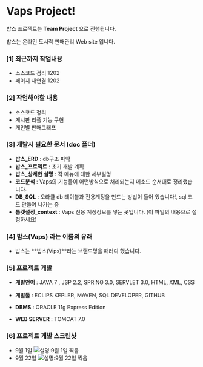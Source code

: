 Vaps Project!
====

밥스 프로젝트는 **Team Project** 으로 진행됩니다.

밥스는 온라인 도시락 판매관리 Web site 입니다.

### [1] 최근까지 작업내용
- 소스코드 정리 1202
- 페이지 재연결 1202


### [2] 작업해야할 내용
- 소스코드 정리
- 게시판 리플 기능 구현
- 개인별 판매그래프


### [3] 개발시 필요한 문서 (doc 폴더)
- **밥스_ERD** : db구조 파악
- **밥스_프로젝트** : 초기 개발 계획
- **밥스_상세한 설명** : 각 메뉴에 대한 세부설명
- **코드분석** : Vaps의 기능들이 어떤방식으로 처리되는지 메소드 순서대로 정리했습니다.
- **DB_SQL** :  오라클 db 테이블과 전용계정을 만드는 방법이 들어 있습니다!, sql 코드 만들어 나가는 중
- **톰캣설정_context** :  Vaps 전용 계정정보를 넣는 곳입니다. (이 파일의 내용으로 설정하세요)

### [4] 밥스(Vaps) 라는 이름의 유래

- 밥스는 **빕스(Vips)**라는 브랜드명을 패러디 했습니다.


### [5] 프로젝트 개발
- **개발언어** :
JAVA 7 , JSP 2.2, SPRING 3.0, SERVLET 3.0, HTML, XML, CSS

- **개발툴** :
ECLIPS KEPLER, MAVEN,	SQL DEVELOPER, GITHUB

- **DBMS** :
 ORACLE 11g Express Edition

- **WEB SERVER** :
TOMCAT 7.0

### [6] 프로젝트 개발 스크린샷
- 9월 1일
![설명:9월 1일 찍음](http://blogfiles.naver.net/20130901_61/ejungdo_1378027908726gNJtv_JPEG/vaps.JPG)
- 9월 22일
![설명:9월 22일 찍음](http://blogfiles.naver.net/20130923_272/ejungdo_1379862491075uPS5Q_PNG/0923.png)